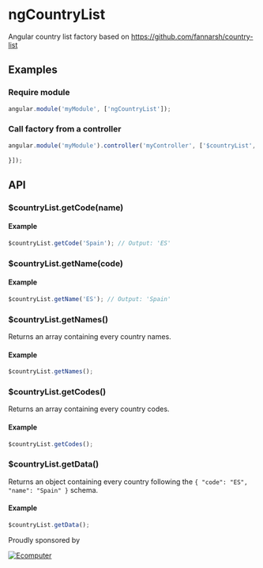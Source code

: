 # ngCountryList
Angular country list factory based on https://github.com/fannarsh/country-list

## Examples

### Require module

```javascript
angular.module('myModule', ['ngCountryList']);
```


### Call factory from a controller

```javascript
angular.module('myModule').controller('myController', ['$countryList', function($countryList) {
	
}]);
```

## API

### $countryList.getCode(name)

#### Example
```javascript
$countryList.getCode('Spain'); // Output: 'ES'
```

### $countryList.getName(code)

#### Example
```javascript
$countryList.getName('ES'); // Output: 'Spain'
```

### $countryList.getNames()

Returns an array containing every country names.

#### Example
```javascript
$countryList.getNames();
```

### $countryList.getCodes()

Returns an array containing every country codes.

#### Example
```javascript
$countryList.getCodes();
```

### $countryList.getData()

Returns an object containing every country following the `{ "code": "ES", "name": "Spain" }` schema.

#### Example
```javascript
$countryList.getData();
```

Proudly sponsored by

[![Ecomputer](http://www.ecomputer.es/imagenes/empresa/descargas/logotipo_ecomputer_alargado_azul_min.jpg)](http://www.ecomputer.es)
